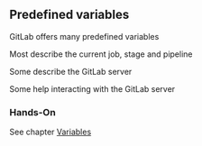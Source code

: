 <!-- .slide: id="gitlab_predefined_variables" -->

## Predefined variables

GitLab offers many predefined variables [](https://docs.gitlab.com/ee/ci/variables/predefined_variables.html)

Most describe the current job, stage and pipeline

Some describe the GitLab server

Some help interacting with the GitLab server

### Hands-On

See chapter [Variables](/hands-on/2024-11-21/020_variables/exercise/)
